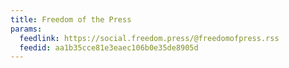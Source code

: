```yaml
---
title: Freedom of the Press
params:
  feedlink: https://social.freedom.press/@freedomofpress.rss
  feedid: aa1b35cce81e3eaec106b0e35de8905d
---
```

